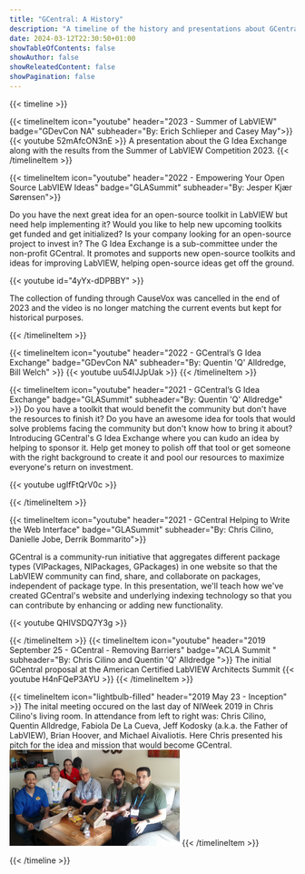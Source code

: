 ```yaml
---
title: "GCentral: A History"
description: "A timeline of the history and presentations about GCentral and their initiatives"
date: 2024-03-12T22:30:50+01:00
showTableOfContents: false
showAuthor: false
showReleatedContent: false
showPagination: false
---
```

{{< timeline >}}

{{< timelineItem icon="youtube" header="2023 - Summer of LabVIEW" badge="GDevCon NA" subheader="By: Erich Schlieper and Casey May">}}
{{< youtube 52mAfcON3nE >}}
A presentation about the G Idea Exchange along with the results from the Summer of LabVIEW Competition 2023.
{{< /timelineItem >}}

{{< timelineItem icon="youtube" header="2022 - Empowering Your Open Source LabVIEW Ideas" badge="GLASummit" subheader="By: Jesper Kjær Sørensen">}}

Do you have the next great idea for an open-source toolkit in LabVIEW but need help implementing it? Would you like to help new upcoming toolkits get funded and get initialized? Is your company looking for an open-source project to invest in? The G Idea Exchange is a sub-committee under the non-profit GCentral. It promotes and supports new open-source toolkits and ideas for improving LabVIEW, helping open-source ideas get off the ground.

{{< youtube id="4yYx-dDPBBY" >}}

The collection of funding through CauseVox was cancelled in the end of 2023 and the video is no longer matching the current events but kept for historical purposes.

{{< /timelineItem >}}

{{< timelineItem icon="youtube" header="2022 - GCentral’s G Idea Exchange" badge="GDevCon NA" subheader="By: Quentin 'Q' Alldredge, Bill Welch" >}}
{{< youtube uu54IJJpUak >}}
{{< /timelineItem >}}

{{< timelineItem icon="youtube" header="2021 - GCentral’s G Idea Exchange" badge="GLASummit" subheader="By: Quentin 'Q' Alldredge" >}}
Do you have a toolkit that would benefit the community but don't have the resources to finish it? Do you have an awesome idea for tools that would solve problems facing the community but don't know how to bring it about? Introducing GCentral's G Idea Exchange where you can kudo an idea by helping to sponsor it. Help get money to polish off that tool or get someone with the right background to create it and pool our resources to maximize everyone's return on investment.

{{< youtube ugIfFtQrV0c >}}

{{< /timelineItem >}}

{{< timelineItem icon="youtube" header="2021 - GCentral Helping to Write the Web Interface" badge="GLASummit" subheader="By: Chris Cilino, Danielle Jobe, Derrik Bommarito">}}

GCentral is a community-run initiative that aggregates different package types (VIPackages, NIPackages, GPackages) in one website so that the LabVIEW community can find, share, and collaborate on packages, independent of package type. In this presentation, we'll teach how we've created GCentral's website and underlying indexing technology so that you can contribute by enhancing or adding new functionality.

{{< youtube QHIVSDQ7Y3g >}}

{{< /timelineItem >}}
{{< timelineItem icon="youtube" header="2019 September 25 - GCentral - Removing Barriers" badge="ACLA Summit " subheader="By: Chris Cilino and Quentin 'Q' Alldredge ">}}
The initial GCentral proposal at the American Certified LabVIEW Architects Summit
{{< youtube H4nFQeP3AYU >}}
{{< /timelineItem >}}

{{< timelineItem icon="lightbulb-filled" header="2019 May 23 - Inception" >}}
The inital meeting occured on the last day of NIWeek 2019 in Chris Cilino's living room. In attendance from left to right was: Chris Cilino, Quentin Alldredge, Fabiola De La Cueva, Jeff Kodosky (a.k.a. the Father of LabVIEW), Brian Hoover, and Michael Aivaliotis. Here Chris presented his pitch for the idea and mission that would become GCentral.
<img src="2019Inception.JPG" width=300px>
{{< /timelineItem >}}

{{< /timeline >}}
